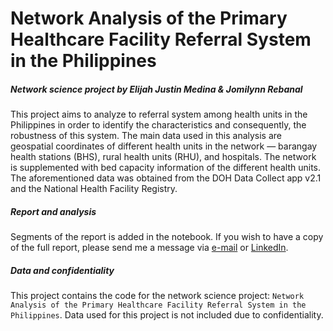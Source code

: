 # Network Analysis of the Primary Healthcare Facility Referral System in the Philippines
##### Network science project by Elijah Justin Medina & Jomilynn Rebanal

This project aims to analyze to referral system among health units in the Philippines in order to identify the characteristics and consequently, the robustness of this system. The main data used in this analysis are geospatial coordinates of different health units in the network &mdash; barangay health stations (BHS), rural health units (RHU), and hospitals. The network is supplemented with bed capacity information of the different health units. The aforementioned data was obtained from the DOH Data Collect app v2.1 and the National Health Facility Registry.

##### Report and analysis

Segments of the report is added in the notebook. If you wish to have a copy of the full report, please send me a message via <a href="mailto:elijahjustinmedina@gmail.com">e-mail</a> or <a href="https://www.linkedin.com/in/elijah-justin-medina/">LinkedIn</a>.

##### Data and confidentiality

This project contains the code for the network science project: `Network Analysis of the Primary Healthcare Facility Referral System in the Philippines`. Data used for this project is not included due to confidentiality.
